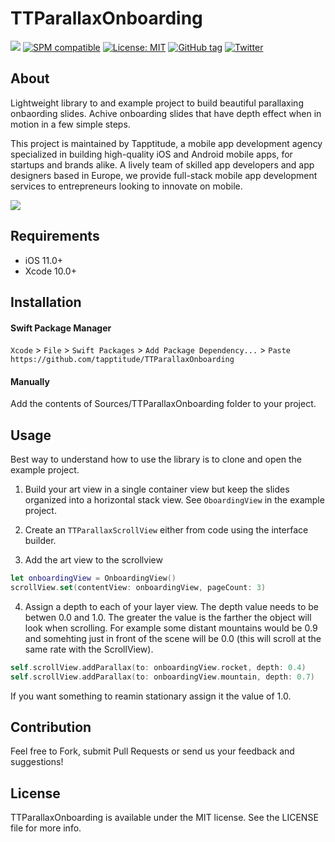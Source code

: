# TTParallaxOnboarding

![](https://img.shields.io/badge/Swift-5.0-green.svg?style=flat)
[![SPM compatible](https://img.shields.io/badge/SPM-compatible-4BC51D.svg?style=flat)](https://swift.org/package-manager/)
[![License: MIT](http://img.shields.io/badge/license-MIT-lightgrey.svg?style=flat)](https://github.com/s4cha/Stevia/blob/master/LICENSE)
[![GitHub tag](https://img.shields.io/github/tapptitude/TTParallaxOnboarding.svg)](https://github.com/tapptitude/TTParallaxOnboarding/releases)
[![Twitter](https://img.shields.io/badge/Twitter-@Tapptitude-blue.svg?style=flat)](http://twitter.com/Tapptitude)

## About
Lightweight library to and example project to build beautiful parallaxing onbaording slides. Achive onboarding slides that have depth effect when in motion in a few simple steps. 

This project is maintained by Tapptitude, a mobile app development agency specialized in building high-quality iOS and Android mobile apps, for startups and brands alike. A lively team of skilled app developers and app designers based in Europe, we provide full-stack mobile app development services to entrepreneurs looking to innovate on mobile.  

![](Resources/parallax-example.gif)

## Requirements

- iOS 11.0+
- Xcode 10.0+

## Installation

#### Swift Package Manager

`Xcode` > `File` > `Swift Packages` > `Add Package Dependency...` > `Paste` `https://github.com/tapptitude/TTParallaxOnboarding`

#### Manually

Add the contents of Sources/TTParallaxOnboarding folder to your project.

## Usage

Best way to understand how to use the library is to clone and open the example project.

1. Build your art view in a single container view but keep the slides organized into a horizontal stack view. See `OboardingView` in the example project. 

2. Create an `TTParallaxScrollView` either from code using the interface builder. 

3. Add the art view to the scrollview

```swift
let onboardingView = OnboardingView()
scrollView.set(contentView: onboardingView, pageCount: 3)
```

4. Assign a depth to each of your layer view. The depth value needs to be betwen 0.0 and 1.0. The greater the value is the farther the object will look when scrolling. For example some distant mountains would be 0.9 and somehting just in front of the scene will be 0.0 (this will scroll at the same rate with the ScrollView). 

```swift
self.scrollView.addParallax(to: onboardingView.rocket, depth: 0.4)
self.scrollView.addParallax(to: onboardingView.mountain, depth: 0.7)
```
If you want something to reamin stationary assign it the value of 1.0.


## Contribution

Feel free to Fork, submit Pull Requests or send us your feedback and suggestions!


## License

TTParallaxOnboarding is available under the MIT license. See the LICENSE file for more info.

